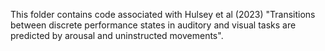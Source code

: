 This folder contains code associated with Hulsey et al (2023) "Transitions between discrete performance states in auditory and visual tasks are predicted by arousal and uninstructed movements".

